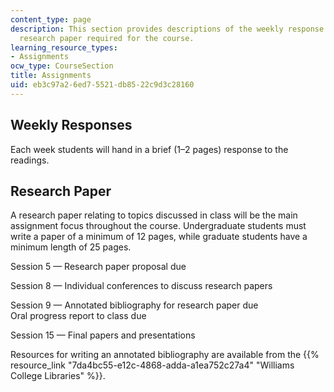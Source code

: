 ```yaml
---
content_type: page
description: This section provides descriptions of the weekly response papers and
  research paper required for the course.
learning_resource_types:
- Assignments
ocw_type: CourseSection
title: Assignments
uid: eb3c97a2-6ed7-5521-db85-22c9d3c28160
---
```


Weekly Responses
----------------

Each week students will hand in a brief (1–2 pages) response to the readings.

Research Paper
--------------

A research paper relating to topics discussed in class will be the main assignment focus throughout the course. Undergraduate students must write a paper of a minimum of 12 pages, while graduate students have a minimum length of 25 pages.

Session 5 — Research paper proposal due

Session 8 — Individual conferences to discuss research papers

Session 9 — Annotated bibliography for research paper due  
Oral progress report to class due

Session 15 — Final papers and presentations

Resources for writing an annotated bibliography are available from the {{% resource_link "7da4bc55-e12c-4868-adda-a1ea752c27a4" "Williams College Libraries" %}}.
